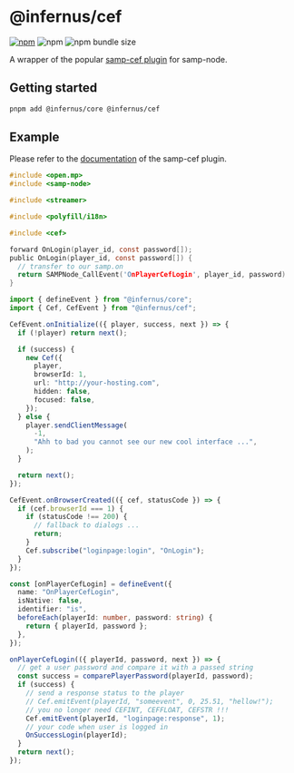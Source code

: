 # @infernus/cef

[![npm](https://img.shields.io/npm/v/@infernus/cef)](https://www.npmjs.com/package/@infernus/cef) ![npm](https://img.shields.io/npm/dy/@infernus/cef) ![npm bundle size](https://img.shields.io/bundlephobia/minzip/@infernus/cef)

A wrapper of the popular [samp-cef plugin](https://github.com/Pycckue-Bnepeg/samp-cef) for samp-node.

## Getting started

```sh
pnpm add @infernus/core @infernus/cef
```

## Example

Please refer to the [documentation](https://github.com/Pycckue-Bnepeg/samp-cef/wiki/Working-with-events) of the samp-cef plugin.

```c
#include <open.mp>
#include <samp-node>

#include <streamer>

#include <polyfill/i18n>

#include <cef>

forward OnLogin(player_id, const password[]);
public OnLogin(player_id, const password[]) {
  // transfer to our samp.on
  return SAMPNode_CallEvent('OnPlayerCefLogin', player_id, password)
}
```

```ts
import { defineEvent } from "@infernus/core";
import { Cef, CefEvent } from "@infernus/cef";

CefEvent.onInitialize(({ player, success, next }) => {
  if (!player) return next();

  if (success) {
    new Cef({
      player,
      browserId: 1,
      url: "http://your-hosting.com",
      hidden: false,
      focused: false,
    });
  } else {
    player.sendClientMessage(
      -1,
      "Ahh to bad you cannot see our new cool interface ...",
    );
  }

  return next();
});

CefEvent.onBrowserCreated(({ cef, statusCode }) => {
  if (cef.browserId === 1) {
    if (statusCode !== 200) {
      // fallback to dialogs ...
      return;
    }
    Cef.subscribe("loginpage:login", "OnLogin");
  }
});

const [onPlayerCefLogin] = defineEvent({
  name: "OnPlayerCefLogin",
  isNative: false,
  identifier: "is",
  beforeEach(playerId: number, password: string) {
    return { playerId, password };
  },
});

onPlayerCefLogin(({ playerId, password, next }) => {
  // get a user password and compare it with a passed string
  const success = comparePlayerPassword(playerId, password);
  if (success) {
    // send a response status to the player
    // Cef.emitEvent(playerId, "someevent", 0, 25.51, "hellow!");
    // you no longer need CEFINT, CEFFLOAT, CEFSTR !!!
    Cef.emitEvent(playerId, "loginpage:response", 1);
    // your code when user is logged in
    OnSuccessLogin(playerId);
  }
  return next();
});
```
